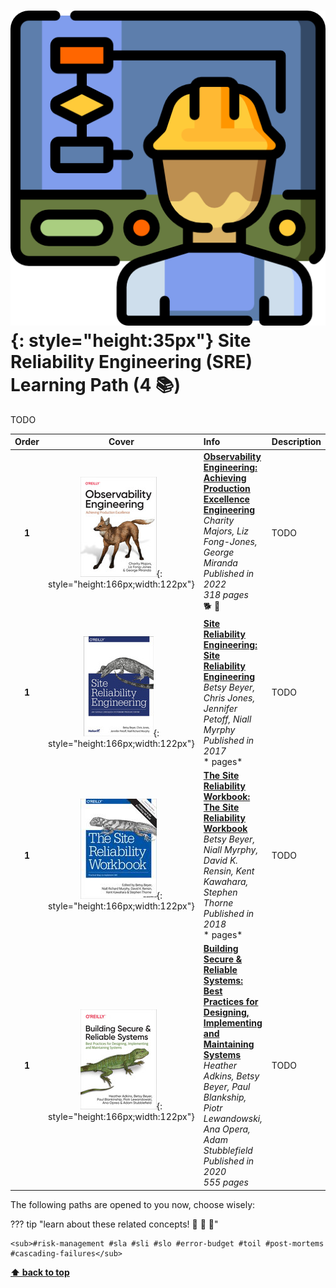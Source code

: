 [//]: # (Auto generated file from templates)

# ![img](/assets/learning-paths/icons/sre.png){: style="height:35px"} Site Reliability Engineering (SRE) Learning Path (4 :books:)

TODO

| Order | Cover | Info | Description |
| :---: | :---: | :--- | :--- |
| **1** |![img](/assets/books/covers/observability-engineering.jpeg){: style="height:166px;width:122px"}| [**Observability Engineering: Achieving Production Excellence Engineering**](https://www.goodreads.com/book/show/54617137-system-design-interview) <br> *Charity Majors, Liz Fong-Jones, George Miranda* <br> *Published in 2022* <br> *318 pages* <br> :dog2: :orange_book: | TODO |
| **1** |![img](/assets/books/covers/site-reliability-engineering.jpeg){: style="height:166px;width:122px"}| [**Site Reliability Engineering: Site Reliability Engineering**](https://sre.google/sre-book/table-of-contents/) <br> *Betsy Beyer, Chris Jones, Jennifer Petoff, Niall Myrphy* <br> *Published in 2017* <br> * pages* <br>  | TODO |
| **1** |![img](/assets/books/covers/sre-workbook.jpeg){: style="height:166px;width:122px"}| [**The Site Reliability Workbook: The Site Reliability Workbook**](https://sre.google/workbook/table-of-contents/) <br> *Betsy Beyer, Niall Myrphy, David K. Rensin, Kent Kawahara, Stephen Thorne* <br> *Published in 2018* <br> * pages* <br>  | TODO |
| **1** |![img](/assets/books/covers/building-secure-reliable-systems.jpeg){: style="height:166px;width:122px"}| [**Building Secure & Reliable Systems: Best Practices for Designing, Implementing and Maintaining Systems**](https://static.googleusercontent.com/media/sre.google/en//static/pdf/building_secure_and_reliable_systems.pdf) <br> *Heather Adkins, Betsy Beyer, Paul Blankship, Piotr Lewandowski, Ana Opera, Adam Stubblefield* <br> *Published in 2020* <br> *555 pages* <br>  | TODO |

The following paths are opened to you now, choose wisely:



??? tip "learn about these related concepts! :round_pushpin: :beginner: :gem:"

    <sub>#risk-management #sla #sli #slo #error-budget #toil #post-mortems #cascading-failures</sub>

[**⬆ back to top**](#site-reliability-engineering-(sre)-learning-path-4)
